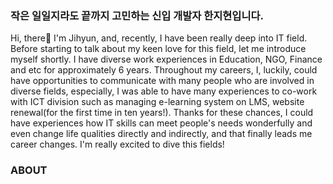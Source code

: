 ### 작은 일일지라도 끝까지 고민하는 신입 개발자 한지현입니다.
Hi, there👋
I'm Jihyun, and, recently, I have been really deep into IT field.
Before starting to talk about my keen love for this field, let me introduce myself shortly.
I have diverse work experiences in Education, NGO, Finance and etc for approximately 6 years.
Throughout my careers, I, luckily, could have opportunities to communicate with many people who are involved in diverse fields, especially, I was able to have many experiences to co-work with ICT division such as managing e-learning system on LMS, website renewal(for the first time in ten years!).
Thanks for these chances, I could have experiences how IT skills can meet people's needs wonderfully and even change life qualities directly and indirectly, and that finally leads me career changes. I'm really excited to dive this fields!

<!--
**intoforever/intoforever** is a ✨ _special_ ✨ repository because its `README.md` (this file) appears on your GitHub profile.

Here are some ideas to get you started:

- 🔭 I’m currently working on ...
- 🌱 I’m currently learning ...
- 👯 I’m looking to collaborate on ...
- 🤔 I’m looking for help with ...
- 💬 Ask me about ...
- 📫 How to reach me: ...
- 😄 Pronouns: ...
- ⚡ Fun fact: ...
-->

### ABOUT

